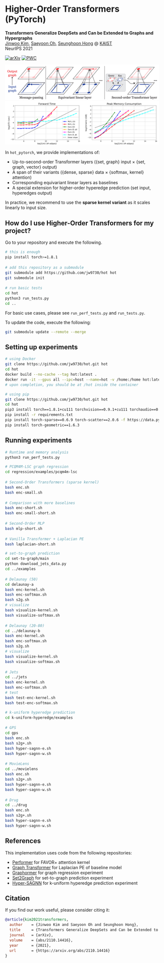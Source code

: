 # Higher-Order Transformers (PyTorch)

**Transformers Generalize DeepSets and Can be Extended to Graphs and Hypergraphs** \
[Jinwoo Kim](https://bit.ly/3pPuyIb), [Saeyoon Oh](https://github.com/saeyoon17), [Seunghoon Hong](https://maga33.github.io/) @ [KAIST](https://www.kaist.ac.kr/en/) \
NeurIPS 2021

[![arXiv](https://img.shields.io/badge/arXiv-2104.02321-brightgreen.svg?style=flat-square)](https://arxiv.org/abs/2110.14416)
[![PWC](https://img.shields.io/endpoint.svg?url=https://paperswithcode.com/badge/transformers-generalize-deepsets-and-can-be/graph-regression-on-pcqm4m-lsc)](https://paperswithcode.com/sota/graph-regression-on-pcqm4m-lsc?p=transformers-generalize-deepsets-and-can-be)

![image-second-order](./docs/second-order-transformer.png)
![image-linear](./docs/linear-scaling.png)

In `hot_pytorch`, we provide implementations of:
- Up-to-second-order Transformer layers ({set, graph} input × {set, graph, vector} output)
- A span of their variants ({dense, sparse} data × {softmax, kernel} attention)
- Corresponding equivariant linear layers as baselines
- A special extension for higher-order hyperedge prediction (set input, hyperedges output)

In practice, we recommend to use the **sparse kernel variant** as it scales linearly to input size.

## How do I use Higher-Order Transformers for my project?
Go to your repository and execute the following.
```bash
# this is enough
pip install torch>=1.8.1

# add this repository as a submodule
git submodule add https://github.com/jw9730/hot hot
git submodule init

# run basic tests
cd hot
python3 run_tests.py
cd ..
```

For basic use cases, please see `run_perf_tests.py` and `run_tests.py`.

To update the code, execute the following:
```bash
git submodule update --remote --merge
```

## Setting up experiments
```bash
# using Docker
git clone https://github.com/jw9730/hot.git hot
cd hot
docker build --no-cache --tag hot:latest .
docker run -it --gpus all --ipc=host --name=hot -v /home:/home hot:latest bash
# upon completion, you should be at /hot inside the container
```
```bash
# using pip
git clone https://github.com/jw9730/hot.git hot
cd hot
pip3 install torch==1.8.1+cu111 torchvision==0.9.1+cu111 torchaudio==0.8.1 -f https://download.pytorch.org/whl/torch_stable.html
pip install -r requirements.txt
pip install torch-sparse==0.6.9 torch-scatter==2.0.6 -f https://data.pyg.org/whl/torch-1.8.0+cu111.html
pip install torch-geometric==1.6.3
```

## Running experiments
```bash
# Runtime and memory analysis
python3 run_perf_tests.py
```
```bash
# PCQM4M-LSC graph regression
cd regression/examples/pcqm4m-lsc

# Second-Order Transformers (sparse kernel)
bash enc.sh
bash enc-small.sh

# Comparison with more baselines
bash enc-short.sh
bash enc-small-short.sh

# Second-Order MLP
bash mlp-short.sh

# Vanilla Transformer + Laplacian PE
bash laplacian-short.sh
```
```bash
# set-to-graph prediction
cd set-to-graph/main
python download_jets_data.py
cd ../examples

# Delaunay (50)
cd delaunay-a
bash enc-kernel.sh
bash enc-softmax.sh
bash s2g.sh
# visualize
bash visualize-kernel.sh
bash visualize-softmax.sh

# Delaunay (20-80)
cd ../delaunay-b
bash enc-kernel.sh
bash enc-softmax.sh
bash s2g.sh
# visualize
bash visualize-kernel.sh
bash visualize-softmax.sh

# Jets
cd ../jets
bash enc-kernel.sh
bash enc-softmax.sh
# test
bash test-enc-kernel.sh
bash test-enc-softmax.sh
```
```bash
# k-uniform hyperedge prediction
cd k-uniform-hyperedge/examples

# GPS
cd gps
bash enc.sh
bash s2g+.sh
bash hyper-sagnn-e.sh
bash hyper-sagnn-w.sh

# MovieLens
cd ../movielens
bash enc.sh
bash s2g+.sh
bash hyper-sagnn-e.sh
bash hyper-sagnn-w.sh

# Drug
cd ../drug
bash enc.sh
bash s2g+.sh
bash hyper-sagnn-e.sh
bash hyper-sagnn-w.sh
```

## References
This implementation uses code from the following repositories:
- [Performer](https://github.com/lucidrains/performer-pytorch.git) for FAVOR+ attention kernel
- [Graph Transformer](https://github.com/graphdeeplearning/graphtransformer.git) for Laplacian PE of baseline model
- [Graphormer](https://github.com/microsoft/Graphormer.git) for graph regression experiment
- [Set2Graph](https://github.com/hadarser/SetToGraphPaper.git) for set-to-graph prediction experiment
- [Hyper-SAGNN](https://github.com/ma-compbio/Hyper-SAGNN.git) for k-uniform hyperedge prediction experiment

## Citation
If you find our work useful, please consider citing it:
```bib
@article{kim2021transformers,
  author    = {Jinwoo Kim and Saeyoon Oh and Seunghoon Hong},
  title     = {Transformers Generalize DeepSets and Can be Extended to Graphs and Hypergraphs},
  journal   = {arXiv},
  volume    = {abs/2110.14416},
  year      = {2021},
  url       = {https://arxiv.org/abs/2110.14416}
}
```
